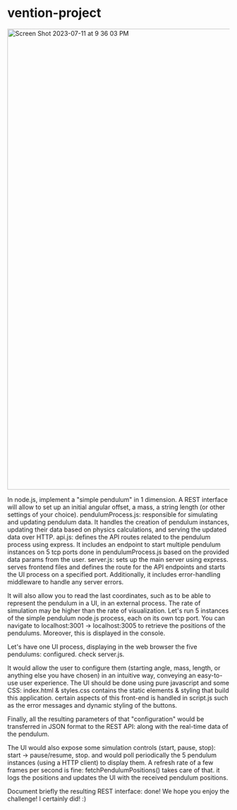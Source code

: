 # vention-project
<img width="1046" alt="Screen Shot 2023-07-11 at 9 36 03 PM" src="https://github.com/shahdyousefak/vention-project/assets/67276189/87097b52-cb5f-442e-b86c-4b074a2504b5">

In node.js, implement a "simple pendulum" in 1 dimension. A REST interface will allow to set up an initial
angular offset, a mass, a string length (or other settings of your choice). 
pendulumProcess.js: responsible for simulating and updating pendulum data. It handles the creation of pendulum instances, updating their data based on physics calculations, and serving the updated data over HTTP.
api.js: defines the API routes related to the pendulum process using express. It includes an endpoint to start multiple pendulum instances on 5 tcp ports done in pendulumProcess.js based on the provided data params from the user.
server.js: sets up the main server using express. serves frontend files and defines the route for the API endpoints and starts the UI process on a specified port. Additionally, it includes error-handling middleware to handle any server errors.


It will also allow you to read the last coordinates, such as to be able to represent the pendulum in a UI, in an external process. The rate of
simulation may be higher than the rate of visualization. Let's run 5 instances of the simple pendulum
node.js process, each on its own tcp port.
You can navigate to localhost:3001 -> localhost:3005 to retrieve the positions of the pendulums. Moreover, this is displayed in the console.

Let's have one UI process, displaying in the web browser the five pendulums: configured. check server.js.

It would allow the user to configure them (starting angle, mass, length, or anything else you have chosen) in an intuitive way, conveying an easy-to-use user experience. The UI should be done using pure javascript and some CSS: index.html & styles.css contains the static elements & styling that build this application. certain aspects of this front-end is handled in script.js such as the error messages and dynamic styling of the buttons.

Finally, all the resulting parameters of that "configuration" would be transferred in JSON format to the
REST API: along with the real-time data of the pendulum.

The UI would also expose some simulation controls (start, pause, stop): start -> pause/resume, stop.
and would poll periodically the 5 pendulum instances (using a HTTP client) to display them. A refresh rate of a few frames per second is fine: fetchPendulumPositions() takes care of that. it logs the positions and updates the UI with the received pendulum positions.


Document briefly the resulting REST interface: done!
We hope you enjoy the challenge! I certainly did! :)

